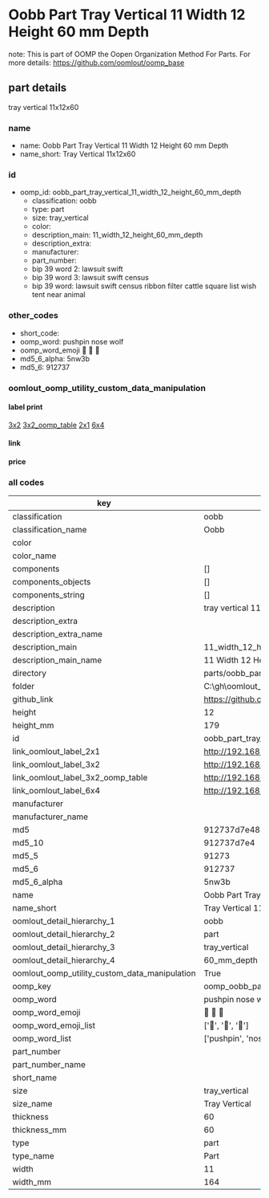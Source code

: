 # Oobb Part Tray Vertical 11 Width 12 Height 60 mm Depth  

note: This is part of OOMP the Oopen Organization Method For Parts. For more details: https://github.com/oomlout/oomp_base

##  part details
  



tray vertical 11x12x60



### name
* name: Oobb Part Tray Vertical 11 Width 12 Height 60 mm Depth
* name_short: Tray Vertical 11x12x60 
### id
* oomp_id: oobb_part_tray_vertical_11_width_12_height_60_mm_depth
  * classification: oobb
  * type: part
  * size: tray_vertical
  * color: 
  * description_main: 11_width_12_height_60_mm_depth
  * description_extra: 
  * manufacturer: 
  * part_number: 
  * bip 39 word 2: lawsuit swift
  * bip 39 word 3: lawsuit swift census
  * bip 39 word: lawsuit swift census ribbon filter cattle square list wish tent near animal

### other_codes
* short_code: 
* oomp_word: pushpin nose wolf
* oomp_word_emoji :pushpin: :nose: :wolf:
* md5_6_alpha: 5nw3b
* md5_6: 912737






### oomlout_oomp_utility_custom_data_manipulation
#### label print
[3x2](http://192.168.1.245:1112/?label=oomp%205nw3b)
[3x2_oomp_table](http://192.168.1.108:1112/?label=oomp%205nw3b)
[2x1](http://192.168.1.242:1112/?label=oomp%205nw3b)
[6x4](http://192.168.1.55:1112/?label=oomp%205nw3b)    

#### link

                              

#### price







### all codes 
| key | value |  
| --- | --- |  
| classification | oobb |  
| classification_name | Oobb |  
| color |  |  
| color_name |  |  
| components | [] |  
| components_objects | [] |  
| components_string | [] |  
| description | tray vertical 11x12x60 |  
| description_extra |  |  
| description_extra_name |  |  
| description_main | 11_width_12_height_60_mm_depth |  
| description_main_name | 11 Width 12 Height 60 mm Depth |  
| directory | parts/oobb_part_tray_vertical_11_width_12_height_60_mm_depth |  
| folder | C:\gh\oomlout_oobb_version_4_generated_parts\parts\oobb_part_tray_vertical_11_width_12_height_60_mm_depth |  
| github_link | https://github.com/oomlout/oomlout_oomp_part_src/tree/main/parts/oobb_part_tray_vertical_11_width_12_height_60_mm_depth |  
| height | 12 |  
| height_mm | 179 |  
| id | oobb_part_tray_vertical_11_width_12_height_60_mm_depth |  
| link_oomlout_label_2x1 | http://192.168.1.242:1112/?label=oomp%205nw3b |  
| link_oomlout_label_3x2 | http://192.168.1.245:1112/?label=oomp%205nw3b |  
| link_oomlout_label_3x2_oomp_table | http://192.168.1.108:1112/?label=oomp%205nw3b |  
| link_oomlout_label_6x4 | http://192.168.1.55:1112/?label=oomp%205nw3b |  
| manufacturer |  |  
| manufacturer_name |  |  
| md5 | 912737d7e4827a6c912b3b904ab6f3f1 |  
| md5_10 | 912737d7e4 |  
| md5_5 | 91273 |  
| md5_6 | 912737 |  
| md5_6_alpha | 5nw3b |  
| name | Oobb Part Tray Vertical 11 Width 12 Height 60 mm Depth |  
| name_short | Tray Vertical 11x12x60  |  
| oomlout_detail_hierarchy_1 | oobb |  
| oomlout_detail_hierarchy_2 | part |  
| oomlout_detail_hierarchy_3 | tray_vertical |  
| oomlout_detail_hierarchy_4 | 60_mm_depth |  
| oomlout_oomp_utility_custom_data_manipulation | True |  
| oomp_key | oomp_oobb_part_tray_vertical_11_width_12_height_60_mm_depth |  
| oomp_word | pushpin nose wolf |  
| oomp_word_emoji | :pushpin: :nose: :wolf: |  
| oomp_word_emoji_list | [':pushpin:', ':nose:', ':wolf:'] |  
| oomp_word_list | ['pushpin', 'nose', 'wolf'] |  
| part_number |  |  
| part_number_name |  |  
| short_name |  |  
| size | tray_vertical |  
| size_name | Tray Vertical |  
| thickness | 60 |  
| thickness_mm | 60 |  
| type | part |  
| type_name | Part |  
| width | 11 |  
| width_mm | 164 |  
